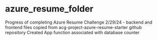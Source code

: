 # azure_resume_folder
Progress of completing Azure Resume Challenge
2/29/24 - backend and frontend files copied from acg-project-azure-resume-starter github repository
Created App function associated with database counter